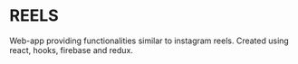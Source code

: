 # REELS
Web-app providing functionalities similar to instagram reels. Created using react, hooks, firebase and redux.
